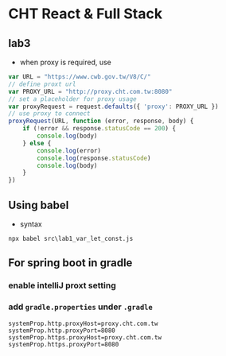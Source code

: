# CHT React & Full Stack

## lab3
* when proxy is required, use
```javascript
var URL = "https://www.cwb.gov.tw/V8/C/"
// define proxt url
var PROXY_URL = "http://proxy.cht.com.tw:8080"
// set a placeholder for proxy usage
var proxyRequest = request.defaults({ 'proxy': PROXY_URL })
// use proxy to connect
proxyRequest(URL, function (error, response, body) {
    if (!error && response.statusCode == 200) {
        console.log(body)
    } else {
        console.log(error)
        console.log(response.statusCode)
        console.log(body)
    }
})
```

## Using babel

* syntax
```
npx babel src\lab1_var_let_const.js
```

## For spring boot in gradle

### enable intelliJ proxt setting

### add `gradle.properties` under `.gradle`
```
systemProp.http.proxyHost=proxy.cht.com.tw
systemProp.http.proxyPort=8080
systemProp.https.proxyHost=proxy.cht.com.tw
systemProp.https.proxyPort=8080